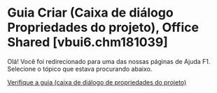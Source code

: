 
# Guia Criar (Caixa de diálogo Propriedades do projeto), Office Shared [vbui6.chm181039]

Olá! Você foi redirecionado para uma das nossas páginas de Ajuda F1. Selecione o tópico que estava procurando abaixo.

[Verifique a guia (caixa de diálogo de propriedades do projeto)](http://msdn.microsoft.com/library/f24e976a-8c0d-a7b2-562d-a099a27786de%28Office.15%29.aspx)
